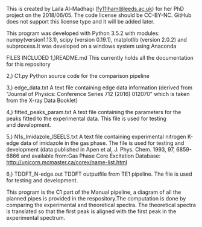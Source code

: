 This is created by Laila Al-Madhagi (fy11lham@leeds.ac.uk) for her PhD project on the 2018/06/05. The code license should be CC-BY-NC. GitHub does not support this license type and it will be added later. 

This program was developed with Python 3.5.2 with modules: numpy(version1.13.1), scipy (version 0.19.1), matplotlib (version 2.0.2) and subprocess.It was developed on a windows system using Anaconda

FILES INCLUDED 
1,)README.md					This currently holds all the documentation for
								this repository
								
2,) C1.py   					Python source code for the comparison pipeline  
								
3,) edge_data.txt				A text file containing edge data information
								(derived from "Journal of Physics: Conference Series 712 (2016) 012070" which is taken from the X-ray Data Booklet)
								
4,) fitted_peaks_param.txt  	A text file containing the parameters for
								the peaks fitted to the experimental data. This file is used for testing   
								and development. 
								
5,) N1s_Imidazole_ISEELS.txt 	A text file containing experimental nitrogen K-edge data of imidazole in the gas phase. The file is used for testing and development 
								(data published in Apen et al, J. Phys. Chem. 1993, 97, 6859-6866 and available from:Gas Phase Core Excitation Database: http://unicorn.mcmaster.ca/corex/name-list.html
								
6,) TDDFT_N-edge.out 			TDDFT outputfile from TE1 pipeline. The
								file is used for testing and development.
								
								
								
This program is the C1 part of the Manual pipeline, a diagram of all the planned pipes is provided in the respository.The computation is done by comparing the experimental and theoretical spectra. The theoretical spectra is translated so that the first peak is aligned with the first peak in the experimental spectrum.   
